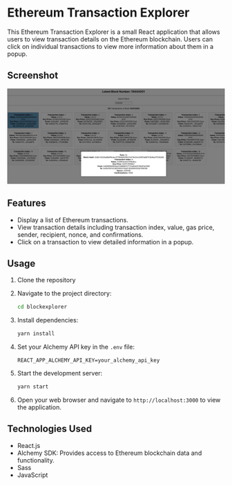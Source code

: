 # Ethereum Transaction Explorer

This Ethereum Transaction Explorer is a small React application that allows users to view transaction details on the Ethereum blockchain. Users can click on individual transactions to view more information about them in a popup.

## Screenshot

![Screenshot](public/BlockTransactions.png)

## Features

- Display a list of Ethereum transactions.
- View transaction details including transaction index, value, gas price, sender, recipient, nonce, and confirmations.
- Click on a transaction to view detailed information in a popup.

## Usage

1. Clone the repository

2. Navigate to the project directory:
   ```bash
   cd blockexplorer
   ```

3. Install dependencies:
   ```bash
   yarn install
   ```

4. Set your Alchemy API key in the `.env` file:
   ```plaintext
   REACT_APP_ALCHEMY_API_KEY=your_alchemy_api_key
   ```

5. Start the development server:
   ```bash
   yarn start
   ```

6. Open your web browser and navigate to `http://localhost:3000` to view the application.

## Technologies Used

- React.js
- Alchemy SDK: Provides access to Ethereum blockchain data and functionality.
- Sass
- JavaScript
